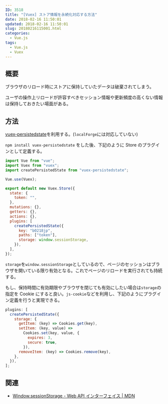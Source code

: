 ```yaml
---
ID: 3518
title: "[Vuex] ストア情報を永続化対応する方法"
date: 2018-02-16 11:50:01
updated: 2018-02-16 11:50:01
slug: 20180216115001.html
categories:
  - Vue.js
tags:
  - Vue.js
  - Vuex
---
```


## 概要

ブラウザのリロード時にストアに保持していたデータは破棄されてしまう。

ユーザの操作上リロードが許容すべきセッション情報や更新頻度の高くない情報は保持しておきたい場面がある。

<!--more-->

## 方法

[vuex-persistedstate](https://www.npmjs.com/package/vuex-persistedstate)を利用する。(`localForge`には対応していない)

`npm install vuex-persistedstate` をした後、下記のように Store のプラグインとして定義する。

```js
import Vue from "vue";
import Vuex from "vuex";
import createPersistedState from "vuex-persistedstate";

Vue.use(Vuex);

export default new Vuex.Store({
  state: {
    token: "",
  },
  mutations: {},
  getters: {},
  actions: {},
  plugins: [
    createPersistedState({
      key: "b0218jp",
      paths: ["token"],
      storage: window.sessionStorage,
    }),
  ],
});
```

`storage`を`window.sessionStorage`としているので、ページのセッションはブラウザを開いている限り有効となる。これでページのリロードを実行されても持続する。

もし、保持時間に有効期限やブラウザを閉じても有効にしたい場合は`storage`の指定を Cookie にすると良い。`js-cookie`などを利用し、下記のようにプラグイン定義を行うと実現できる。

```js
plugins: [
  createPersistedState({
    storage: {
      getItem: (key) => Cookies.get(key),
      setItem: (key, value) =>
        Cookies.set(key, value, {
          expires: 3,
          secure: true,
        }),
      removeItem: (key) => Cookies.remove(key),
    },
  }),
];
```

## 関連

- [Window.sessionStorage - Web API インターフェイス | MDN](https://developer.mozilla.org/ja/docs/Web/API/Window/sessionStorage)

